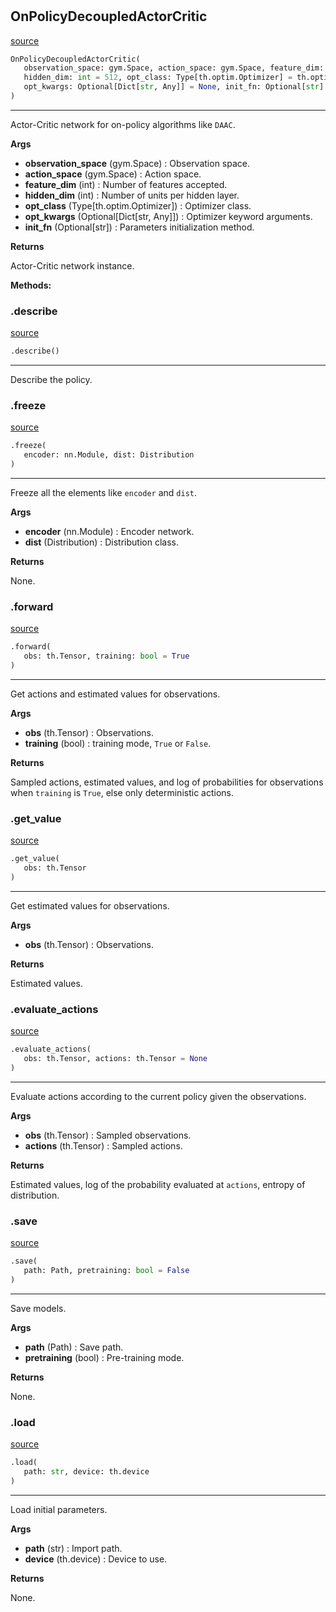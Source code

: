 #


## OnPolicyDecoupledActorCritic
[source](https://github.com/RLE-Foundation/rllte/blob/main/rllte/xploit/policy/on_policy_decoupled_actor_critic.py/#L41)
```python 
OnPolicyDecoupledActorCritic(
   observation_space: gym.Space, action_space: gym.Space, feature_dim: int,
   hidden_dim: int = 512, opt_class: Type[th.optim.Optimizer] = th.optim.Adam,
   opt_kwargs: Optional[Dict[str, Any]] = None, init_fn: Optional[str] = None
)
```


---
Actor-Critic network for on-policy algorithms like `DAAC`.


**Args**

* **observation_space** (gym.Space) : Observation space.
* **action_space** (gym.Space) : Action space.
* **feature_dim** (int) : Number of features accepted.
* **hidden_dim** (int) : Number of units per hidden layer.
* **opt_class** (Type[th.optim.Optimizer]) : Optimizer class.
* **opt_kwargs** (Optional[Dict[str, Any]]) : Optimizer keyword arguments.
* **init_fn** (Optional[str]) : Parameters initialization method.


**Returns**

Actor-Critic network instance.


**Methods:**


### .describe
[source](https://github.com/RLE-Foundation/rllte/blob/main/rllte/xploit/policy/on_policy_decoupled_actor_critic.py/#L100)
```python
.describe()
```

---
Describe the policy.

### .freeze
[source](https://github.com/RLE-Foundation/rllte/blob/main/rllte/xploit/policy/on_policy_decoupled_actor_critic.py/#L114)
```python
.freeze(
   encoder: nn.Module, dist: Distribution
)
```

---
Freeze all the elements like `encoder` and `dist`.


**Args**

* **encoder** (nn.Module) : Encoder network.
* **dist** (Distribution) : Distribution class.


**Returns**

None.

### .forward
[source](https://github.com/RLE-Foundation/rllte/blob/main/rllte/xploit/policy/on_policy_decoupled_actor_critic.py/#L141)
```python
.forward(
   obs: th.Tensor, training: bool = True
)
```

---
Get actions and estimated values for observations.


**Args**

* **obs** (th.Tensor) : Observations.
* **training** (bool) : training mode, `True` or `False`.


**Returns**

Sampled actions, estimated values, and log of probabilities for observations when `training` is `True`,
else only deterministic actions.

### .get_value
[source](https://github.com/RLE-Foundation/rllte/blob/main/rllte/xploit/policy/on_policy_decoupled_actor_critic.py/#L164)
```python
.get_value(
   obs: th.Tensor
)
```

---
Get estimated values for observations.


**Args**

* **obs** (th.Tensor) : Observations.


**Returns**

Estimated values.

### .evaluate_actions
[source](https://github.com/RLE-Foundation/rllte/blob/main/rllte/xploit/policy/on_policy_decoupled_actor_critic.py/#L175)
```python
.evaluate_actions(
   obs: th.Tensor, actions: th.Tensor = None
)
```

---
Evaluate actions according to the current policy given the observations.


**Args**

* **obs** (th.Tensor) : Sampled observations.
* **actions** (th.Tensor) : Sampled actions.


**Returns**

Estimated values, log of the probability evaluated at `actions`, entropy of distribution.

### .save
[source](https://github.com/RLE-Foundation/rllte/blob/main/rllte/xploit/policy/on_policy_decoupled_actor_critic.py/#L200)
```python
.save(
   path: Path, pretraining: bool = False
)
```

---
Save models.


**Args**

* **path** (Path) : Save path.
* **pretraining** (bool) : Pre-training mode.


**Returns**

None.

### .load
[source](https://github.com/RLE-Foundation/rllte/blob/main/rllte/xploit/policy/on_policy_decoupled_actor_critic.py/#L216)
```python
.load(
   path: str, device: th.device
)
```

---
Load initial parameters.


**Args**

* **path** (str) : Import path.
* **device** (th.device) : Device to use.


**Returns**

None.
